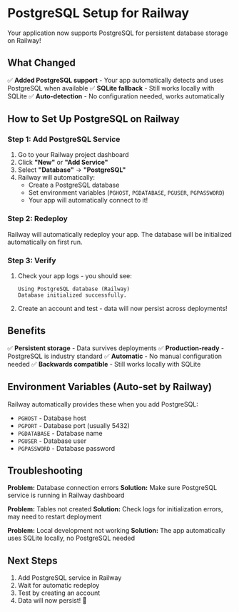 # PostgreSQL Setup for Railway

Your application now supports PostgreSQL for persistent database storage on Railway!

## What Changed

✅ **Added PostgreSQL support** - Your app automatically detects and uses PostgreSQL when available
✅ **SQLite fallback** - Still works locally with SQLite
✅ **Auto-detection** - No configuration needed, works automatically

## How to Set Up PostgreSQL on Railway

### Step 1: Add PostgreSQL Service

1. Go to your Railway project dashboard
2. Click **"New"** or **"Add Service"**
3. Select **"Database"** → **"PostgreSQL"**
4. Railway will automatically:
   - Create a PostgreSQL database
   - Set environment variables (`PGHOST`, `PGDATABASE`, `PGUSER`, `PGPASSWORD`)
   - Your app will automatically connect to it!

### Step 2: Redeploy

Railway will automatically redeploy your app. The database will be initialized automatically on first run.

### Step 3: Verify

1. Check your app logs - you should see:
   ```
   Using PostgreSQL database (Railway)
   Database initialized successfully.
   ```

2. Create an account and test - data will now persist across deployments!

## Benefits

✅ **Persistent storage** - Data survives deployments
✅ **Production-ready** - PostgreSQL is industry standard
✅ **Automatic** - No manual configuration needed
✅ **Backwards compatible** - Still works locally with SQLite

## Environment Variables (Auto-set by Railway)

Railway automatically provides these when you add PostgreSQL:
- `PGHOST` - Database host
- `PGPORT` - Database port (usually 5432)
- `PGDATABASE` - Database name
- `PGUSER` - Database user
- `PGPASSWORD` - Database password

## Troubleshooting

**Problem:** Database connection errors
**Solution:** Make sure PostgreSQL service is running in Railway dashboard

**Problem:** Tables not created
**Solution:** Check logs for initialization errors, may need to restart deployment

**Problem:** Local development not working
**Solution:** The app automatically uses SQLite locally, no PostgreSQL needed

## Next Steps

1. Add PostgreSQL service in Railway
2. Wait for automatic redeploy
3. Test by creating an account
4. Data will now persist! 🎉

